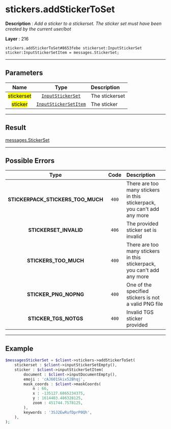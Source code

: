 # stickers.addStickerToSet

**Description** : *Add a sticker to a stickerset\. The sticker set must have been created by the current user/bot*

**Layer** : 216

```tl
stickers.addStickerToSet#8653febe stickerset:InputStickerSet sticker:InputStickerSetItem = messages.StickerSet;
```

---

## Parameters

| Name | Type | Description |
| :---: | :---: | :--- |
| <mark>stickerset</mark> | [`InputStickerSet`](type/InputStickerSet) | The stickerset |
| <mark>sticker</mark> | [`InputStickerSetItem`](type/InputStickerSetItem) | The sticker |

---

## Result

[messages.StickerSet](type/messages.StickerSet)

---

## Possible Errors

| Type | Code | Description |
| :---: | :---: | :--- |
| **STICKERPACK_STICKERS_TOO_MUCH** | `400` | There are too many stickers in this stickerpack, you can't add any more |
| **STICKERSET_INVALID** | `406` | The provided sticker set is invalid |
| **STICKERS_TOO_MUCH** | `400` | There are too many stickers in this stickerpack, you can't add any more |
| **STICKER_PNG_NOPNG** | `400` | One of the specified stickers is not a valid PNG file |
| **STICKER_TGS_NOTGS** | `400` | Invalid TGS sticker provided |

---

## Example

```php
$messagesStickerSet = $client->stickers->addStickerToSet(
	stickerset : $client->inputStickerSetEmpty(),
	sticker : $client->inputStickerSetItem(
		document : $client->inputDocumentEmpty(),
		emoji : 'cAJ601Skix52Bhqj',
		mask_coords : $client->maskCoords(
			n : 66,
			x : -135127.6865234375,
			y : 1614403.486328125,
			zoom : 451744.7578125,
		),
		keywords : '3SJ2EwRufDprP0Qh',
	),
);
```